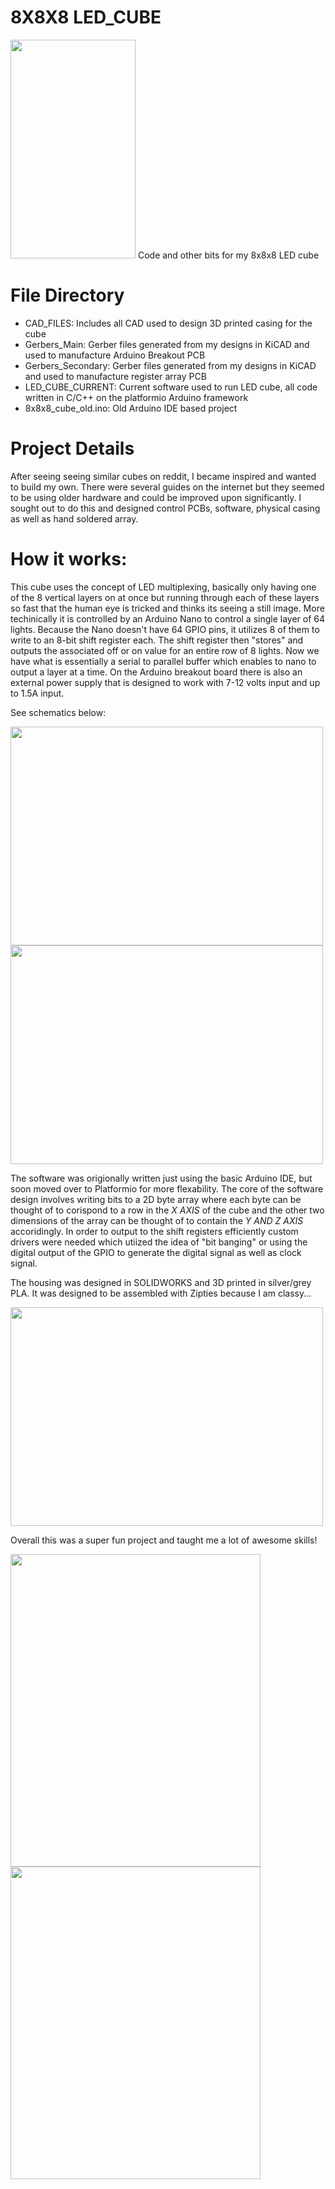# 8X8X8 LED_CUBE

<img src = "https://github.com/emern/LED_CUBE/blob/master/ezgif-1-f2215bf0ad7d.gif" width="200" height="350"/>
 Code and other bits for my 8x8x8 LED cube
 
 
#  File Directory
- CAD_FILES: Includes all CAD used to design 3D printed casing for the cube
- Gerbers_Main: Gerber files generated from my designs in KiCAD and used to manufacture Arduino Breakout PCB
- Gerbers_Secondary: Gerber files generated from my designs in KiCAD and used to manufacture register array PCB
- LED_CUBE_CURRENT: Current software used to run LED cube, all code written in C/C++ on the platformio Arduino framework
- 8x8x8_cube_old.ino: Old Arduino IDE based project

#  Project Details

After seeing seeing similar cubes on reddit, I became inspired and wanted to build my own. There were several guides on the internet but they seemed to be using older hardware and could be improved upon significantly. I sought out to do this and designed control PCBs, software, physical casing as well as hand soldered array.

#  How it works:

This cube uses the concept of LED multiplexing, basically only having one of the 8 vertical layers on at once but running through each of these layers so fast that the human eye is tricked and thinks its seeing a still image. More techinically it is controlled by an Arduino Nano to control a single layer of 64 lights. Because the Nano doesn't have 64 GPIO pins, it utilizes 8 of them to write to an 8-bit shift register each. The shift register then "stores" and outputs the associated off or on value for an entire row of 8 lights. Now we have what is essentially a serial to parallel buffer which enables to nano to output a layer at a time. On the Arduino breakout board there is also an external power supply that is designed to work with 7-12 volts input and up to 1.5A input.

See schematics below:


<img src = "https://github.com/emern/LED_CUBE/blob/master/schematic1.JPG" width="500" height="350"/>

<img src = "https://github.com/emern/LED_CUBE/blob/master/schematic2.JPG" width="500" height="350"/>

The software was origionally written just using the basic Arduino IDE, but soon moved over to Platformio for more flexability. The core of the software design involves writing bits to a 2D byte array where each byte can be thought of to corispond to a row in the *X AXIS* of the cube and the other two dimensions of the array can be thought of to contain the *Y AND Z AXIS* accoridingly. In order to output to the shift registers efficiently custom drivers were needed which utiized the idea of "bit banging" or using the digital output of the GPIO to generate the digital signal as well as clock signal.

The housing was designed in SOLIDWORKS and 3D printed in silver/grey PLA. It was designed to be assembled with Zipties because I am classy...

<img src = "https://github.com/emern/LED_CUBE/blob/master/solid.JPG" width="500" height="350"/>


Overall this was a super fun project and taught me a lot of awesome skills!


<img src = "https://github.com/emern/LED_CUBE/blob/master/IMG_20210110_223612.jpg" width="400" height="500"/>


<img src = "https://github.com/emern/LED_CUBE/blob/master/IMG_20210110_223635.jpg" width="400" height="500"/>
